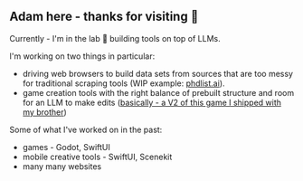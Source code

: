 ## Adam here - thanks for visiting 👋

Currently - I'm in the lab 🧪 building tools on top of LLMs.

I'm working on two things in particular:
- driving web browsers to build data sets from sources that are too messy for traditional scraping tools (WIP example: [phdlist.ai](https://phdlist.ai/)).
- game creation tools with the right balance of prebuilt structure and room for an LLM to make edits ([basically - a V2 of this game I shipped with my brother](https://www.tiktok.com/@multijam.app))

Some of what I've worked on in the past:
- games - Godot, SwiftUI
- mobile creative tools - SwiftUI, Scenekit
- many many websites

<!--
**adamwatters/adamwatters** is a ✨ _special_ ✨ repository because its `README.md` (this file) appears on your GitHub profile.

Here are some ideas to get you started:

- 🔭 I’m currently working on ...
- 🌱 I’m currently learning ...
- 👯 I’m looking to collaborate on ...
- 🤔 I’m looking for help with ...
- 💬 Ask me about ...
- 📫 How to reach me: ...
- 😄 Pronouns: ...
- ⚡ Fun fact: ...
-->
